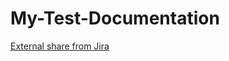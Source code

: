 # My-Test-Documentation
[External share from Jira](https://jira.external-share.com/issue/48573/rafal_skowronski_board_share)
